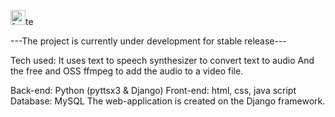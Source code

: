 <img width="24" alt="favicon" src="https://user-images.githubusercontent.com/79274516/208621370-d39bdb26-2df4-4bc3-8d14-7009fe3b3f2f.png">te

---The project is currently under development for stable release---

Tech used:
It uses text to speech synthesizer to convert text to audio
And the free and OSS ffmpeg to add the audio to a video file.

  Back-end: Python (pyttsx3 & Django)
  Front-end: html, css, java script
  Database: MySQL
The web-application is created on the Django framework.
